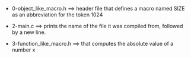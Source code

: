 - 0-object_like_macro.h ==>	header file that defines a macro named SIZE as an abbreviation for the token 1024
- 2-main.c ==>	prints the name of the file it was compiled from, followed by a new line.

- 3-function_like_macro.h ==>	that computes the absolute value of a number x
